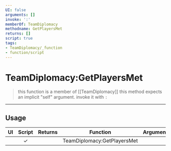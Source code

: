 ```yaml
---
UI: false
arguments: []
invoke: ':'
memberOf: TeamDiplomacy
methodname: GetPlayersMet
returns: []
script: true
tags:
- TeamDiplomacy/_function
- function/script
---
```

# TeamDiplomacy:GetPlayersMet
> this function is a member of [[TeamDiplomacy]]
> this method expects an implicit "self" argument. invoke it with `:`
-----
## Usage
|  UI | Script | Returns | Function | Arguments |
|:---:|:------:|-------:|:--------:|:---------|
| |✓||TeamDiplomacy:GetPlayersMet||
